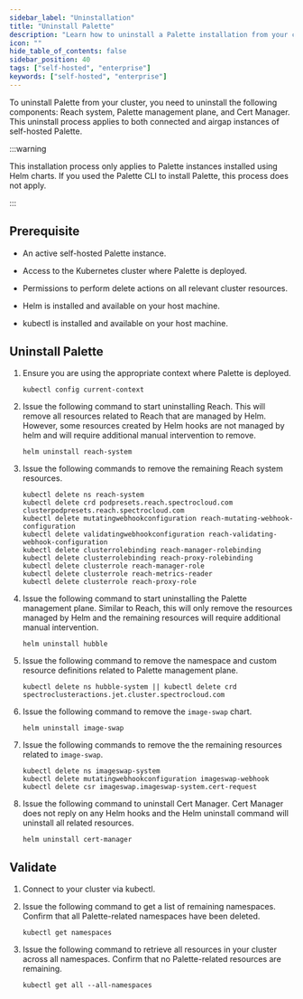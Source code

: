 ```yaml
---
sidebar_label: "Uninstallation"
title: "Uninstall Palette"
description: "Learn how to uninstall a Palette installation from your cluster using Helm charts."
icon: ""
hide_table_of_contents: false
sidebar_position: 40
tags: ["self-hosted", "enterprise"]
keywords: ["self-hosted", "enterprise"]
---
```


To uninstall Palette from your cluster, you need to uninstall the following components: Reach system, Palette management
plane, and Cert Manager. This uninstall process applies to both connected and airgap instances of self-hosted Palette.

:::warning

This installation process only applies to Palette instances installed using Helm charts. If you used the Palette CLI to
install Palette, this process does not apply.

:::

## Prerequisite

- An active self-hosted Palette instance.

- Access to the Kubernetes cluster where Palette is deployed.

- Permissions to perform delete actions on all relevant cluster resources.

- Helm is installed and available on your host machine.

- kubectl is installed and available on your host machine.

## Uninstall Palette

1. Ensure you are using the appropriate context where Palette is deployed.

   ```shell
   kubectl config current-context
   ```

2. Issue the following command to start uninstalling Reach. This will remove all resources related to Reach that are
   managed by Helm. However, some resources created by Helm hooks are not managed by helm and will require additional
   manual intervention to remove.

   ```shell
   helm uninstall reach-system
   ```

3. Issue the following commands to remove the remaining Reach system resources.

   ```shell
   kubectl delete ns reach-system
   kubectl delete crd podpresets.reach.spectrocloud.com clusterpodpresets.reach.spectrocloud.com
   kubectl delete mutatingwebhookconfiguration reach-mutating-webhook-configuration
   kubectl delete validatingwebhookconfiguration reach-validating-webhook-configuration
   kubectl delete clusterrolebinding reach-manager-rolebinding
   kubectl delete clusterrolebinding reach-proxy-rolebinding
   kubectl delete clusterrole reach-manager-role
   kubectl delete clusterrole reach-metrics-reader
   kubectl delete clusterrole reach-proxy-role
   ```

4. Issue the following command to start uninstalling the Palette management plane. Similar to Reach, this will only
   remove the resources managed by Helm and the remaining resources will require additional manual intervention.

   ```shell
   helm uninstall hubble
   ```

5. Issue the following command to remove the namespace and custom resource definitions related to Palette management
   plane.

   ```shell
   kubectl delete ns hubble-system || kubectl delete crd spectroclusteractions.jet.cluster.spectrocloud.com
   ```

6. Issue the following command to remove the `image-swap` chart.

   ```shell
   helm uninstall image-swap
   ```

7. Issue the following commands to remove the the remaining resources related to `image-swap`.

   ```shell
   kubectl delete ns imageswap-system
   kubectl delete mutatingwebhookconfiguration imageswap-webhook
   kubectl delete csr imageswap.imageswap-system.cert-request
   ```

8. Issue the following command to uninstall Cert Manager. Cert Manager does not reply on any Helm hooks and the Helm
   uninstall command will uninstall all related resources.

   ```shell
   helm uninstall cert-manager
   ```

## Validate

1. Connect to your cluster via kubectl.

2. Issue the following command to get a list of remaining namespaces. Confirm that all Palette-related namespaces have
   been deleted.

   ```shell
   kubectl get namespaces
   ```

3. Issue the following command to retrieve all resources in your cluster across all namespaces. Confirm that no
   Palette-related resources are remaining.

   ```shell
   kubectl get all --all-namespaces
   ```
